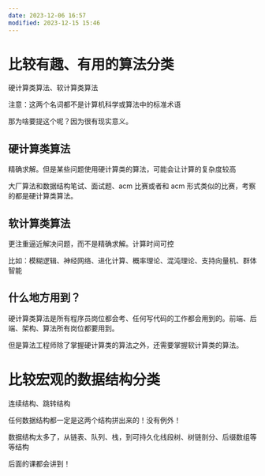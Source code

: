 ```yaml
---
date: 2023-12-06 16:57
modified: 2023-12-15 15:46
---
```

# 比较有趣、有用的算法分类

硬计算类算法、软计算类算法

注意：这两个名词都不是计算机科学或算法中的标准术语

那为啥要提这个呢？因为很有现实意义。

## 硬计算类算法

精确求解。但是某些问题使用硬计算类的算法，可能会让计算的复杂度较高

大厂算法和数据结构笔试、面试题、acm 比赛或者和 acm 形式类似的比赛，考察的都是硬计算类算法。

## 软计算类算法

更注重逼近解决问题，而不是精确求解。计算时间可控

比如：模糊逻辑、神经网络、进化计算、概率理论、混沌理论、支持向量机、群体智能

## 什么地方用到？

硬计算类算法是所有程序员岗位都会考、任何写代码的工作都会用到的。前端、后端、架构、算法所有岗位都要用到。

但是算法工程师除了掌握硬计算类的算法之外，还需要掌握软计算类的算法。

# 比较宏观的数据结构分类

连续结构、跳转结构

任何数据结构都一定是这两个结构拼出来的！没有例外！

数据结构太多了，从链表、队列、栈，到可持久化线段树、树链剖分、后缀数组等等结构

后面的课都会讲到！
